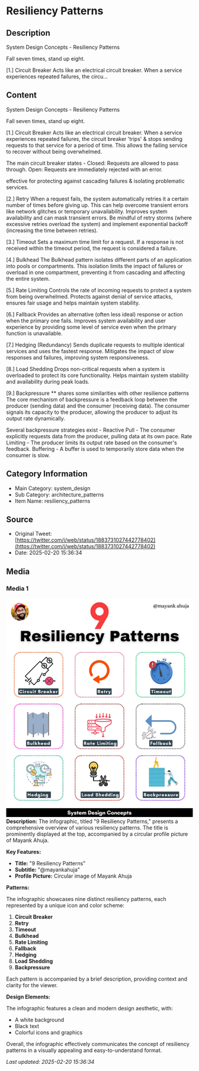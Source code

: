 # Resiliency Patterns

## Description
System Design Concepts - Resiliency Patterns

Fall seven times, stand up eight.

[1.] Circuit Breaker
 Acts like an electrical circuit breaker.
 When a service experiences repeated failures, the circu...

## Content
System Design Concepts - Resiliency Patterns

Fall seven times, stand up eight.

[1.] Circuit Breaker
 Acts like an electrical circuit breaker.
 When a service experiences repeated failures, the circuit breaker 'trips' & stops sending requests to that service for a period of time.
 This allows the failing service to recover without being overwhelmed.

The main circuit breaker states -
 Closed: Requests are allowed to pass through.
 Open: Requests are immediately rejected with an error.

 effective for protecting against cascading failures & isolating problematic services.

[2.] Retry
 When a request fails, the system automatically retries it a certain number of times before giving up.
 This can help overcome transient errors like network glitches or temporary unavailability.
 Improves system availability and can mask transient errors.
 Be mindful of retry storms (where excessive retries overload the system) and implement exponential backoff (increasing the time between retries).

[3.] Timeout
 Sets a maximum time limit for a request.
 If a response is not received within the timeout period, the request is considered a failure.

[4.] Bulkhead
 The Bulkhead pattern isolates different parts of an application into pools or compartments.
 This isolation limits the impact of failures or overload in one compartment, preventing it from cascading and affecting the entire system.

[5.] Rate Limiting
 Controls the rate of incoming requests to protect a system from being overwhelmed.
 Protects against denial of service attacks, ensures fair usage and helps maintain system stability.

[6.] Fallback
 Provides an alternative (often less ideal) response or action when the primary one fails.
 Improves system availability and user experience by providing some level of service even when the primary function is unavailable.

[7.] Hedging (Redundancy)
 Sends duplicate requests to multiple identical services and uses the fastest response.
 Mitigates the impact of slow responses and failures, improving system responsiveness.

[8.] Load Shedding
 Drops non-critical requests when a system is overloaded to protect its core functionality.
 Helps maintain system stability and availability during peak loads.

[9.] Backpressure
** shares some similarities with other resilience patterns
 The core mechanism of backpressure is a feedback loop between the producer (sending data) and the consumer (receiving data).
 The consumer signals its capacity to the producer, allowing the producer to adjust its output rate dynamically.

Several backpressure strategies exist -
 Reactive Pull - The consumer explicitly requests data from the producer, pulling data at its own pace.
 Rate Limiting - The producer limits its output rate based on the consumer's feedback.
 Buffering - A buffer is used to temporarily store data when the consumer is slow.

## Category Information

- Main Category: system_design
- Sub Category: architecture_patterns
- Item Name: resiliency_patterns

## Source

- Original Tweet: [https://twitter.com/i/web/status/1883731027442778402](https://twitter.com/i/web/status/1883731027442778402)
- Date: 2025-02-20 15:36:34

## Media

### Media 1
![media_0](./media_0.jpg)
**Description:** The infographic, titled "9 Resiliency Patterns," presents a comprehensive overview of various resiliency patterns. The title is prominently displayed at the top, accompanied by a circular profile picture of Mayank Ahuja.

**Key Features:**

* **Title:** "9 Resiliency Patterns"
* **Subtitle:** "@mayankahuja"
* **Profile Picture:** Circular image of Mayank Ahuja

**Patterns:**

The infographic showcases nine distinct resiliency patterns, each represented by a unique icon and color scheme:

1. **Circuit Breaker**
2. **Retry**
3. **Timeout**
4. **Bulkhead**
5. **Rate Limiting**
6. **Fallback**
7. **Hedging**
8. **Load Shedding**
9. **Backpressure**

Each pattern is accompanied by a brief description, providing context and clarity for the viewer.

**Design Elements:**

The infographic features a clean and modern design aesthetic, with:

* A white background
* Black text
* Colorful icons and graphics

Overall, the infographic effectively communicates the concept of resiliency patterns in a visually appealing and easy-to-understand format.


*Last updated: 2025-02-20 15:36:34*